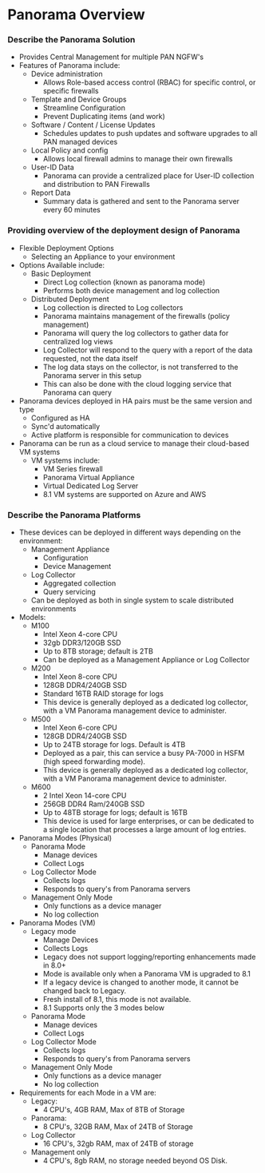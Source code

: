 # Panorama Overview

### Describe the Panorama Solution
* Provides Central Management for multiple PAN NGFW's
* Features of Panorama include:
  * Device administration
    * Allows Role-based access control (RBAC) for specific control, or specific firewalls
  * Template and Device Groups
    * Streamline Configuration
    * Prevent Duplicating items (and work)
  * Software / Content / License Updates
    * Schedules updates to push updates and software upgrades to all PAN managed devices
  * Local Policy and config
    * Allows local firewall admins to manage their own firewalls
  * User-ID Data
    * Panorama can provide a centralized place for User-ID collection and distribution to PAN Firewalls
  * Report Data
    * Summary data is gathered and sent to the Panorama server every 60 minutes

### Providing overview of the deployment design of Panorama
* Flexible Deployment Options
  * Selecting an Appliance to your environment
* Options Available include:
  * Basic Deployment
    * Direct Log collection (known as panorama mode)
    * Performs both device management and log collection
  * Distributed Deployment
    * Log collection is directed to Log collectors
    * Panorama maintains management of the firewalls (policy management)
    * Panorama will query the log collectors to gather data for centralized log views
    * Log Collector will respond to the query with a report of the data requested, not the data itself
    * The log data stays on the collector, is not transferred to the Panorama server in this setup
    * This can also be done with the cloud logging service that Panorama can query
* Panorama devices deployed in HA pairs must be the same version and type
  * Configured as HA
  * Sync'd automatically
  * Active platform is responsible for communication to devices
* Panorama can be run as a cloud service to manage their cloud-based VM systems
  * VM systems include:
    * VM Series firewall
    * Panorama Virtual Appliance
    * Virtual Dedicated Log Server
    * 8.1 VM systems are supported on Azure and AWS

### Describe the Panorama Platforms
* These devices can be deployed in different ways depending on the environment:
  * Management Appliance
    * Configuration
    * Device Management
  * Log Collector
    * Aggregated collection
    * Query servicing
  * Can be deployed as both in single system to scale distributed environments
* Models:
  * M100
    * Intel Xeon 4-core CPU
    * 32gb DDR3/120GB SSD
    * Up to 8TB storage; default is 2TB
    * Can be deployed as a Management Appliance or Log Collector
  * M200
    * Intel Xeon 8-core CPU
    * 128GB DDR4/240GB SSD
    * Standard 16TB RAID storage for logs
    * This device is generally deployed as a dedicated log collector, with a VM Panorama management device to administer.
  * M500
    * Intel Xeon 6-core CPU
    * 128GB DDR4/240GB SSD
    * Up to 24TB storage for logs. Default is 4TB
    * Deployed as a pair, this can service a busy PA-7000 in HSFM (high speed forwarding mode).
    * This device is generally deployed as a dedicated log collector, with a VM Panorama management device to administer.
  * M600
    * 2 Intel Xeon 14-core CPU
    * 256GB DDR4 Ram/240GB SSD
    * Up to 48TB storage for logs; default is 16TB
    * This device is used for large enterprises, or can be dedicated to a single location that processes a large amount of log entries.
* Panorama Modes (Physical)
  * Panorama Mode
    * Manage devices
    * Collect Logs
  * Log Collector Mode
    * Collects logs
    * Responds to query's from Panorama servers
  * Management Only Mode
    * Only functions as a device manager
    * No log collection
* Panorama Modes (VM)
  * Legacy mode
    * Manage Devices
    * Collects Logs
    * Legacy does not support logging/reporting enhancements made in 8.0+
    * Mode is available only when a Panorama VM is upgraded to 8.1
    * If a legacy device is changed to another mode, it cannot be changed back to Legacy.
    * Fresh install of 8.1, this mode is not available.
    * 8.1 Supports only the 3 modes below
  * Panorama Mode
    * Manage devices
    * Collect Logs
  * Log Collector Mode
    * Collects logs
    * Responds to query's from Panorama servers
  * Management Only Mode
    * Only functions as a device manager
    * No log collection
* Requirements for each Mode in a VM are:
  * Legacy:
    * 4 CPU's, 4GB RAM, Max of 8TB of Storage
  * Panorama:
    * 8 CPU's, 32GB RAM, Max of 24TB of Storage
  * Log Collector
    * 16 CPU's, 32gb RAM, max of 24TB of storage
  * Management only
    * 4 CPU's, 8gb RAM, no storage needed beyond OS Disk.
